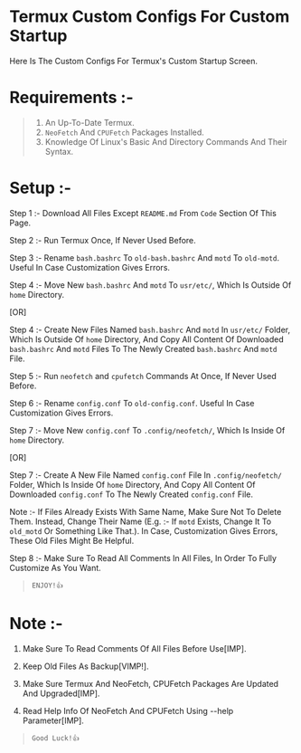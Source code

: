 # Termux Custom Configs For Custom Startup

Here Is The Custom Configs For Termux's Custom Startup Screen.

# Requirements :- 

> 1. An Up-To-Date Termux.
> 2. `NeoFetch` And `CPUFetch` Packages Installed.
> 3. Knowledge Of Linux's Basic And Directory Commands And Their Syntax.

# Setup :- 

Step 1 :- Download All Files Except `README.md` From `Code` Section Of This Page.

Step 2 :- Run Termux Once, If Never Used Before.

Step 3 :- Rename `bash.bashrc` To `old-bash.bashrc` And `motd` To `old-motd`. Useful In Case Customization Gives Errors.

Step 4 :- Move New `bash.bashrc` And `motd` To `usr/etc/`, Which Is Outside Of `home` Directory.

[OR]

Step 4 :- Create New Files Named `bash.bashrc` And `motd` In `usr/etc/` Folder, Which Is Outside Of `home` Directory, And Copy All Content Of Downloaded `bash.bashrc` And `motd` Files To The Newly Created `bash.bashrc` And `motd` File.

Step 5 :- Run `neofetch` and `cpufetch` Commands At Once, If Never Used Before.

Step 6 :- Rename `config.conf` To `old-config.conf`. Useful In Case Customization Gives Errors.

Step 7 :- Move New `config.conf` To `.config/neofetch/`, Which Is Inside Of `home` Directory.

[OR]

Step 7 :- Create A New File Named `config.conf` File In `.config/neofetch/` Folder, Which Is Inside Of `home` Directory, And Copy All Content Of Downloaded `config.conf` To The Newly Created `config.conf` File.

Note :- If Files Already Exists With Same Name, Make Sure Not To Delete Them. Instead, Change Their Name (E.g. :- If `motd` Exists, Change It To `old_motd` Or Something Like That.). In Case, Customization Gives Errors, These Old Files Might Be Helpful.

Step 8 :- Make Sure To Read All Comments In All Files, In Order To Fully Customize As You Want.

> `ENJOY!👍`

# Note :- 

1) Make Sure To Read Comments Of All Files Before Use[IMP].

2) Keep Old Files As Backup[VIMP!].

3) Make Sure Termux And NeoFetch, CPUFetch Packages Are Updated And Upgraded[IMP].

4) Read Help Info Of NeoFetch And CPUFetch Using --help Parameter[IMP].

> `Good Luck!👍`
